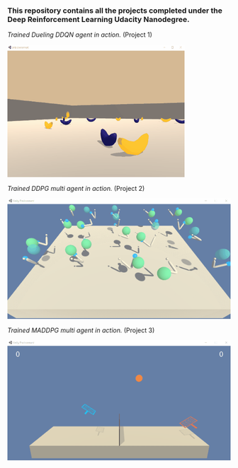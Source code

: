 ### This repository contains all the projects completed under the Deep Reinforcement Learning Udacity Nanodegree.

 _Trained Dueling DDQN agent in action._ (Project 1)
  
![Dueling DDQN Agent](https://github.com/Atrach/Deep_Reinforcement_Learning_Udacity/blob/master/Project%201/Agent_Duel_DDQN.gif)

_Trained DDPG multi agent in action._ (Project 2)
  
![DDPG_multi_agent](https://github.com/Atrach/Deep_Reinforcement_Learning_Udacity/blob/master/Project2/DDPG/Agent_Multi_DDPG.gif)


_Trained MADDPG multi agent in action._ (Project 3)
  
![MADDPG_multi_agent](https://github.com/Atrach/Deep_Reinforcement_Learning_Udacity/blob/master/Project3/MADDPG/MADDPG.gif)
